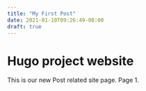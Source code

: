 ```yaml
---
title: "My First Post"
date: 2021-01-10T09:26:49-08:00
draft: true
---
```


# Hugo project website

This is our new Post related site page. Page 1.
